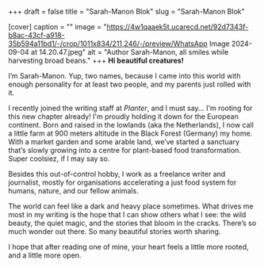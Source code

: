 +++
draft = false
title = "Sarah-Manon Blok"
slug = "Sarah-Manon Blok"

[cover]
caption = ""
image = "https://4w1qaaek5t.ucarecd.net/92d7343f-b8ac-43cf-a918-35b594a11bd1/-/crop/1011x834/211,246/-/preview/WhatsApp Image 2024-09-04 at 14.20.47.jpeg"
alt = "Author Sarah-Manon, all smiles while harvesting broad beans."
+++
**Hi beautiful creatures!**

I’m Sarah-Manon. Yup, two names, because I came into this world with enough personality for at least two people, and my parents just rolled with it.

I recently joined the writing staff at *Planter*, and I must say... I'm rooting for this new chapter already! I'm proudly holding it down for the European continent. Born and raised in the lowlands (aka the Netherlands), I now call a little farm at 900 meters altitude in the Black Forest (Germany) my home. With a market garden and some arable land, we’ve started a sanctuary that’s slowly growing into a centre for plant-based food transformation. Super coolsiez, if I may say so.

Besides this out-of-control hobby, I work as a freelance writer and journalist, mostly for organisations accelerating a just food system for humans, nature, and our fellow animals.

The world can feel like a dark and heavy place sometimes. What drives me most in my writing is the hope that I can show others what I see: the wild beauty, the quiet magic, and the stories that bloom in the cracks. There’s so much wonder out there. So many beautiful stories worth sharing.

I hope that after reading one of mine, your heart feels a little more rooted, and a little more open.
